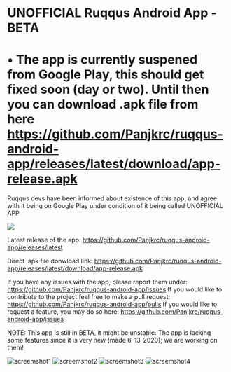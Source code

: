 # UNOFFICIAL Ruqqus Android App - BETA


# • The app is currently suspened from Google Play, this should get fixed soon (day or two). Until then you can download .apk file from here https://github.com/Panjkrc/ruqqus-android-app/releases/latest/download/app-release.apk



Ruqqus devs have been informed about existence of this app, and agree with it being on Google Play under condition of it being called UNOFFICIAL APP


[![](https://github.com/Panjkrc/ruqqus-android-app/blob/master/Images/App%20screenshots/google-play-badge.png)](https://play.google.com/store/apps/details?id=com.ruqqus)

Latest release of the app: 
https://github.com/Panjkrc/ruqqus-android-app/releases/latest

Direct .apk file donwload link: 
https://github.com/Panjkrc/ruqqus-android-app/releases/latest/download/app-release.apk

If you have any issues with the app, please report them under: 
https://github.com/Panjkrc/ruqqus-android-app/issues
If you would like to contribute to the project feel free to make a pull request: 
https://github.com/Panjkrc/ruqqus-android-app/pulls
If you would like to request a feature, you may do so here:
https://github.com/Panjkrc/ruqqus-android-app/issues

NOTE: This app is still in BETA, it might be unstable. The app is lacking some features since it is very new (made 6-13-2020); we are working on them!

![screemshot1](https://github.com/Panjkrc/ruqqus-android-app/blob/master/Images/App%20screenshots/screenshot%20(1).jpg)
![screemshot2](https://github.com/Panjkrc/ruqqus-android-app/blob/master/Images/App%20screenshots/screenshot%20(2).jpg)
![screemshot3](https://github.com/Panjkrc/ruqqus-android-app/blob/master/Images/App%20screenshots/screenshot%20(3).jpg)
![screemshot4](https://github.com/Panjkrc/ruqqus-android-app/blob/master/Images/App%20screenshots/screenshot%20(4).jpg)
